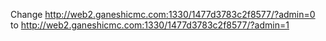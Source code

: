 Change 
http://web2.ganeshicmc.com:1330/1477d3783c2f8577/?admin=0
to
http://web2.ganeshicmc.com:1330/1477d3783c2f8577/?admin=1
